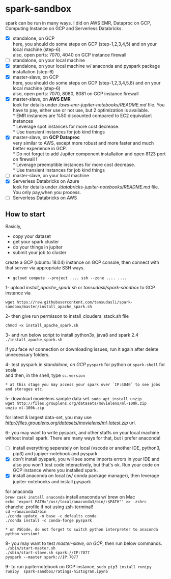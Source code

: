 # spark-sandbox

spark can be run in many ways. I did on AWS EMR, Dataproc on GCP, Computing Instance on GCP and Serverless Databricks.

- [x] standalone, on GCP<br> 
      here, you should do some steps on GCP (step-1,2,3,4,5) and on your local machine (step-6)<br> 
      also, open ports: 7070, 4040 on GCP instance firewall
- [ ] standalone, on your local machine
- [x] standalone, on your local machine w/ anaconda and pyspark package installation (step-6)
- [x] master-slave, on GCP<br> 
    here, you should do some steps on GCP (step-1,2,3,4,5,8) and on your local machine (step-6)<br> 
    also, open ports: 7070, 8080, 8081 on GCP instance firewall
- [x] master-slave, on **AWS EMR**<br> 
    look for details under */aws-emr-jupiter-notebooks/README.md* file. You have to pay, either use or not use, but 2 optimization is available. <br>
        * EMR instances are %50 discounted compared to EC2 equivalant instances<br>
        * Leverage spot instances for more cost decrease.<br>
        * Use transient instances for job kind things
- [x] master-slave, on **GCP Dataproc**<br> 
    very similar to AWS, except more robust and more faster and much better experience in GCP. <br>
       * Do not forget to add Jupiter component installation and open 8123 port on firewall ! <br>
       * Leverage preemptible instances for more cost decrease.<br>
       * Use transient instances for job kind things
- [ ] master-slave, on your local machine
- [x] Serverless Databricks on Azure<br> 
     look for details under */databricks-jupiter-notebooks/README.md* file. You only pay,when you process.
- [ ] Serverless Databricks on AWS

## How to start

Basicly,

* copy your dataset
* get your spark cluster
* do your things in jupiter
* submit your job to cluster 


create a GCP (ubuntu 18.04) instance on GCP console, then connect with that server via appropriate SSH ways.
* `gcloud compute --project .... ssh --zone .... ....`

1- upload *install_apache_spark.sh* or *tansudasli/spark-sandbox* to GCP instance via

 `wget https://raw.githubusercontent.com/tansudasli/spark-sandbox/master/install_apache_spark.sh`

2- then give run permisson to install_cloudera_stack.sh file

 `chmod +x install_apache_spark.sh` 

3- and run below script to install python3x, java8 and spark 2.4
 `./install_apache_spark.sh` 

if you face w/ connection or downloading issues, run it again after delete unnecessary folders.

4- test pyspark in *standalone, on GCP*
`pyspark` for python or `spark-shell` for scala<br>
and then, in the shell, type `sc.version`

    * at this stage you may access your spark over `IP:4040` to see jobs and storages etc.

5- download movielens sample data set.
 `sudo apt install unzip`<br>
 `wget http://files.grouplens.org/datasets/movielens/ml-100k.zip`<br>
 `unzip ml-100k.zip`

for latest & largest data-set, you may use *http://files.grouplens.org/datasets/movielens/ml-latest.zip* url. 

6- you may want to write pyspark, and other staffs on your local machine without install spark. There are many ways for that, but i prefer anaconda! 

- [ ] install everything seperately on local (vscode or another IDE, python3, pip3) and jupiyer-notebook and pyspark
- [x] don't install pyspark, you will see some imports errors in your IDE and also you won't test code interactively, but that's ok. Run your code on GCP instance where you installed spark.
- [x] install anaconda on local (w/ conda package manager), then leverage jupiter-notebooks and install pyspark

for anaconda <br>
 `brew cask install anaconda` install anaconda w/ brew on Mac<br>
 `echo 'export PATH="/usr/local/anaconda3/bin/:$PATH"' >> .zshrc` chanche .profile if not using zsh-terminal!<br>
 `cd ~/anaconda3/bin` <br>
 `./conda update -n base -c defaults conda` <br>
 `./conda install -c conda-forge pyspark` <br>

    * on VSCode, do not forget to switch python interpreter to anaconda python version!

8- you may want to test *master-slave, on GCP*, then run below commands.
  `./sbin/start-master.sh` <br> 
  `./sbin/start-slave.sh spark://IP:7077` <br> 
  `pyspark --master spark://IP:7077`

9- to run jupiternotebook on GCP instance,
 `sudo pip3 install runipy`<br>
 `runipy  spark-sandbox/ratings-histogram.ipynb`
